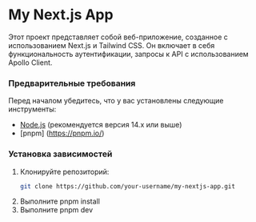 # My Next.js App

Этот проект представляет собой веб-приложение, созданное с использованием Next.js и Tailwind CSS. Он включает в себя функциональность аутентификации, запросы к API с использованием Apollo Client.

### Предварительные требования

Перед началом убедитесь, что у вас установлены следующие инструменты:

- [Node.js](https://nodejs.org/) (рекомендуется версия 14.x или выше)
- [pnpm] (https://pnpm.io/)

### Установка зависимостей

1. Клонируйте репозиторий:
   ```bash
   git clone https://github.com/your-username/my-nextjs-app.git

2. Выполните pnpm install
3. Выполните pnpm dev